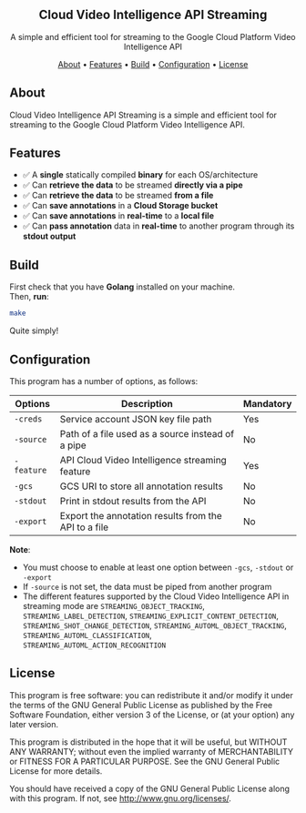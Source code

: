 
<h2 align="center">Cloud Video Intelligence API Streaming</h2>
<p align="center">A simple and efficient tool for streaming to the Google Cloud Platform Video Intelligence API</p>
<p align="center">
    <a href="#about">About</a> •
    <a href="#features">Features</a> •
    <a href="#build">Build</a> •
    <a href="#configuration">Configuration</a> •
    <a href="#license">License</a>
</p>

## About

Cloud Video Intelligence API Streaming is a simple and efficient tool for streaming to the Google Cloud Platform Video Intelligence API.

## Features

- ✅ A **single** statically compiled **binary** for each OS/architecture
- ✅ Can **retrieve the data** to be streamed **directly via a pipe**
- ✅ Can **retrieve the data** to be streamed **from a file**
- ✅ Can **save annotations** in a **Cloud Storage bucket**
- ✅ Can **save annotations** in **real-time** to a **local file**
- ✅ Can **pass annotation** data in **real-time** to another program through its **stdout output**

## Build
First check that you have **Golang** installed on your machine.  
Then, **run**:  
```bash
make 
```
Quite simply!

## Configuration
This program has a number of options, as follows:

| Options    | Description                                          | Mandatory |
| ---------- | ---------------------------------------------------- | --------- |
| `-creds`   | Service account JSON key file path                   | Yes       |
| `-source`  | Path of a file used as a source instead of a pipe    | No        |
| `-feature` | API Cloud Video Intelligence streaming feature       | Yes       |
| `-gcs`     | GCS URI to store all annotation results              | No        |
| `-stdout`  | Print in stdout results from the API                 | No        |
| `-export`  | Export the annotation results from the API to a file | No        |

**Note**:
- You must choose to enable at least one option between `-gcs`, `-stdout` or `-export`
- If `-source` is not set, the data must be piped from another program
- The different features supported by the Cloud Video Intelligence API in streaming mode are `STREAMING_OBJECT_TRACKING`, `STREAMING_LABEL_DETECTION`, `STREAMING_EXPLICIT_CONTENT_DETECTION`, `STREAMING_SHOT_CHANGE_DETECTION`, `STREAMING_AUTOML_OBJECT_TRACKING`, `STREAMING_AUTOML_CLASSIFICATION`, `STREAMING_AUTOML_ACTION_RECOGNITION`

## License

This program is free software: you can redistribute it and/or modify it under the terms of the GNU General Public License as published by the Free Software Foundation, either version 3 of the License, or (at your option) any later version.

This program is distributed in the hope that it will be useful, but WITHOUT ANY WARRANTY; without even the implied warranty of MERCHANTABILITY or FITNESS FOR A PARTICULAR PURPOSE. See the GNU General Public License for more details.

You should have received a copy of the GNU General Public License along with this program. If not, see http://www.gnu.org/licenses/.
